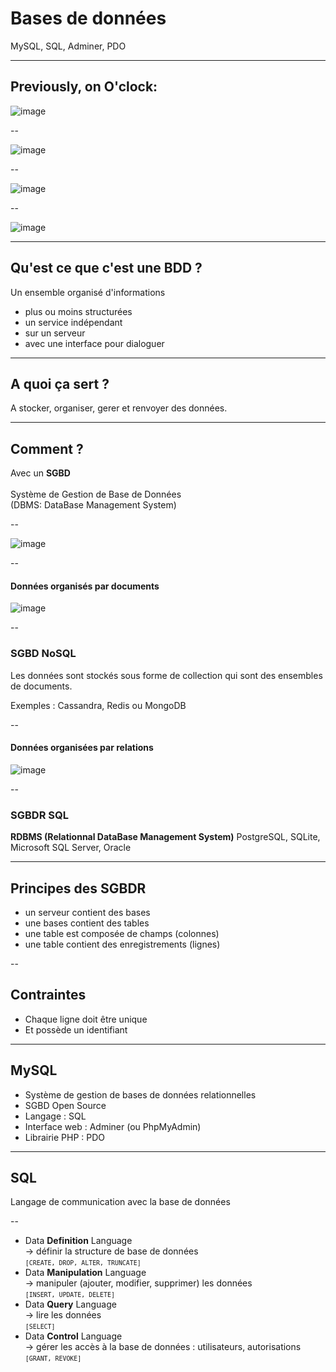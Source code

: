 # Bases de données

MySQL, SQL, Adminer, PDO


---

## Previously, on O'clock:

![image](/slides/S04E05-slides-db/img/saison1.png)

--

![image](/slides/S04E05-slides-db/img/saison2.png)

--

![image](/slides/S04E05-slides-db/img/saison3.png)

--

![image](/slides/S04E05-slides-db/img/saison4.png)


---


## Qu'est ce que c'est une BDD ?


<p class="fragment">Un ensemble organisé d'informations</p>
<ul class="fragment">
    <li>plus ou moins structurées</li>
	<li>un service indépendant</li>
	<li>sur un serveur</li>
	<li>avec une interface pour dialoguer</li>
</ul>

---

## A quoi ça sert ?


<p class="fragment">A stocker, organiser, gerer et renvoyer des données.</p>

---

## Comment ?

<p class="fragment">Avec un <strong>SGBD</strong><br /><br />
Système de Gestion de Base de Données<br />
(DBMS: DataBase Management System)</p>

--

![image](/slides/S04E05-slides-db/img/sql-vs-nosql.png)

--

#### Données organisés par documents

![image](/slides/S04E05-slides-db/img/article-nosql.png)

--

### SGBD NoSQL 

<p>Les données sont stockés sous forme de collection qui sont des ensembles de documents.</p>
Exemples : Cassandra, Redis ou MongoDB

--

#### Données organisées par relations

![image](/slides/S04E05-slides-db/img/article-sql.png)

--

### SGBDR SQL 

<strong>RDBMS (Relationnal DataBase Management System)</strong>
PostgreSQL, SQLite, Microsoft SQL Server, Oracle


---

## Principes des SGBDR

<ul>
    <li>un serveur contient des bases</li>
    <li>une bases contient des tables</li>
    <li>une table est composée de champs (colonnes)<br /></li>
    <li>une table contient des enregistrements (lignes)</li>
</ul>

--

## Contraintes

<ul class="fragment">
    <li>Chaque ligne doit être unique</li>
    <li>Et possède un identifiant</li>
</ul>

---

## MySQL

<ul>
	<li>Système de gestion de bases de données relationnelles</li>
	<li>SGBD Open Source</li>
	<li>Langage : SQL</li>
	<li>Interface web : Adminer (ou PhpMyAdmin)</li>
	<li>Librairie PHP : PDO</li>
</ul>

---

## SQL

<p>Langage de communication avec la base de données</p>

--

<ul>
<li>
	Data <strong>Definition</strong> Language <br>
	-> définir la structure de base de données<br>
	<small><code>[CREATE, DROP, ALTER, TRUNCATE]</code></small>
</li>
<li class="fragment left">
	Data <strong>Manipulation</strong> Language<br>
    -> manipuler (ajouter, modifier, supprimer) les données<br>	
	<small><code>[INSERT, UPDATE, DELETE]</code></small>
</li>
<li class="fragment left">
	Data <strong>Query</strong> Language<br>
	-> lire les données<br>
	<small><code>[SELECT]</code></small>
</li>
<li class="fragment left">
	Data <strong>Control</strong> Language <br>
	-> gérer les accès à la base de données : utilisateurs, autorisations<br>
	<small><code>[GRANT, REVOKE]</code></small>
</li>
</ul>



